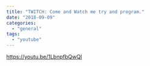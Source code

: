 ```yaml
---
title: "TWITCH: Come and Watch me try and program."
date: "2018-09-09"
categories: 
  - "general"
tags: 
  - "youtube"
---
```


https://youtu.be/1LbnpfbQwQI
